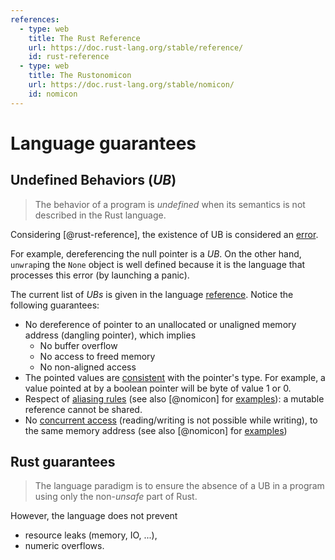 ```yaml
---
references:
  - type: web
    title: The Rust Reference
    url: https://doc.rust-lang.org/stable/reference/
    id: rust-reference
  - type: web
    title: The Rustonomicon
    url: https://doc.rust-lang.org/stable/nomicon/
    id: nomicon
---
```


# Language guarantees

## Undefined Behaviors (*UB*)

> The behavior of a program is *undefined* when its semantics is not described in the Rust language.

Considering [@rust-reference], the existence of UB is considered an [error](https://doc.rust-lang.org/reference/behavior-considered-undefined.html#r-undefined.general).

For example, dereferencing the null pointer is a *UB*. On the other hand, `unwrap`ing the `None` object is well defined because it is the language that processes this error (by launching a panic).

The current list of *UBs* is given in the language [reference](https://doc.rust-lang.org/reference/behavior-considered-undefined.html). Notice the following guarantees:

* No dereference of pointer to an unallocated or unaligned memory address (dangling pointer), which implies
  * No buffer overflow
  * No access to freed memory
  * No non-aligned access
* The pointed values are [consistent](https://doc.rust-lang.org/reference/behavior-considered-undefined.html#r-undefined.invalid) with the pointer's type. For example, a value pointed at by a boolean pointer will be byte of value 1 or 0.
* Respect of [aliasing rules](https://doc.rust-lang.org/reference/behavior-considered-undefined.html#r-undefined.alias) (see also [@nomicon] for [examples](https://doc.rust-lang.org/nomicon/aliasing.html)): a mutable reference cannot be shared.
* No [concurrent access](https://doc.rust-lang.org/reference/behavior-considered-undefined.html#r-undefined.race) (reading/writing is not possible while writing), to the same memory address (see also [@nomicon] for [examples](https://doc.rust-lang.org/nomicon/races.html))

## Rust guarantees

> The language paradigm is to ensure the absence of a UB in a program using only the non-*unsafe* part of Rust.

However, the language does not prevent

* resource leaks (memory, IO, ...),
* numeric overflows.
